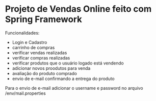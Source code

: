 <h1>Projeto de Vendas Online feito com Spring Framework</h1>

Funcionalidades:
<ul>
	<li>Login e Cadastro</li>
	<li>carrinho de compras</li>
	<li>verificar vendas realizadas</li>
	<li>verificar compras realizadas</li>
	<li>verificar produtos que o usuário logado está vendendo</li>
	<li>adicionar novos proodutos para venda</li>
	<li>avaliação do produto comprado</li>
	<li>envio de e-mail confirmando a entrega do produto</li>
</ul>

<p>Para o envio de e-mail adicionar o username e password no arquivo /env/mail.properties</p>